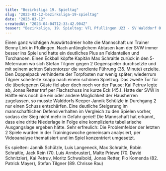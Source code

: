 ```yaml
---
title: "Bezirksliga 19. Spieltag"
slug: "2023-03-12-bezirksliga-19-spieltag"
date: "2023-03-12"
createdAt: "2023-04-04T12:33:42.904Z"
teaser: "Bezirksliga, 19. Spieltag: VFL Pfullingen U23 - SV Walddorf 0:2 (0:2)"
---
```

Einen ganz wichtigen Auswärtsdreier holte die Mannschaft um Trainer Benny Link in Pfullingen. Nach anfänglichem Abtasen kam der SVW immer besser ins Spiel und hatte ein deutliches Plus an Feldanteilen und Torchancen. Einen Eckball köpfte Kapitän Max Schraitle zurück in den 5-Meterraum wo sich Stefan Tilgner gegen 2 Gegenspieler durchsetzte und mit seinem achten Saisontorzur die verdiente Führung (35. Minute) erzielte. Den Doppelpack verhinderte der Torpfosten nur wenig später; wiederrum Tilgner scheiterte knapp nach einem schönen Spielzug. Das zweite Tor für die überlegenen Gäste fiel aber doch noch vor der Pause: Kai Petruv legte ab, Jonas Retter traf per Flachschuss ins kurze Eck (45.). Hatte der SVW in Hälfte eins noch die ein oder andere Möglichkeit der Hausherren zugelassen, so musste Walddorfs Keeper Jannik Schülzle in Durchgang 2 nur einen Schuss entschärfen. Eine deutliche Steigerung im mannschaftlichen Defensiverhalten im Vergleich zu den Spielen vorher, sodass der Sieg nicht mehr in Gefahr geriet! Die Mannschaft hat erkannt, dass eine dritte Niederlage in Folge eine komplizierte tabellarische Ausgangslage ergeben hätte. Sehr erfreulich: Die Problemfelder der letzten 2 Spiele wurden in der Trainingswoche gemeinsam analysiert, per Videoanalyse thematisiert und im Spiel konzentriert umgesetzt.

Es spielten: Jannik Schülzle, Luis Langeneck, Max Schraitle, Robin Schraitle, Jack Rein (70. Luis Armbruster), Malte Priewe (70. David Schnitzler), Kai Petruv, Moritz Schwaibold, Jonas Retter, Flo Komenda (82. Patrick Mayer), Stefan Tilgner (89. Chrisse Rau)
